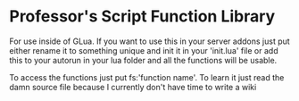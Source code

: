 # Professor's Script Function Library

For use inside of GLua. If you want to use this in your server addons just put either rename it to something unique and init it in your 'init.lua' file or add this to your autorun in your lua folder and all the functions will be usable.

To access the functions just put fs:'function name'.
To learn it just read the damn source file because I currently don't have time to write a wiki